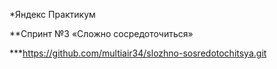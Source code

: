 *Яндекс Практикум

**Спринт №3 «Сложно сосредоточиться»

***https://github.com/multiair34/slozhno-sosredotochitsya.git
